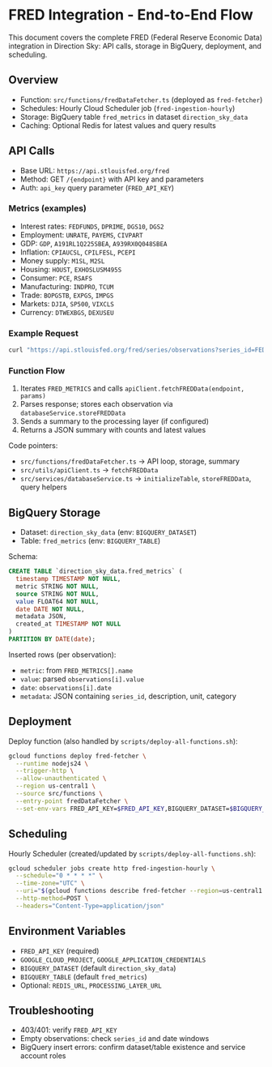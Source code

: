 # FRED Integration - End-to-End Flow

This document covers the complete FRED (Federal Reserve Economic Data) integration in Direction Sky: API calls, storage in BigQuery, deployment, and scheduling.

## Overview

- Function: `src/functions/fredDataFetcher.ts` (deployed as `fred-fetcher`)
- Schedules: Hourly Cloud Scheduler job (`fred-ingestion-hourly`)
- Storage: BigQuery table `fred_metrics` in dataset `direction_sky_data`
- Caching: Optional Redis for latest values and query results

## API Calls

- Base URL: `https://api.stlouisfed.org/fred`
- Method: GET `/{endpoint}` with API key and parameters
- Auth: `api_key` query parameter (`FRED_API_KEY`)

### Metrics (examples)

- Interest rates: `FEDFUNDS`, `DPRIME`, `DGS10`, `DGS2`
- Employment: `UNRATE`, `PAYEMS`, `CIVPART`
- GDP: `GDP`, `A191RL1Q225SBEA`, `A939RX0Q048SBEA`
- Inflation: `CPIAUCSL`, `CPILFESL`, `PCEPI`
- Money supply: `M1SL`, `M2SL`
- Housing: `HOUST`, `EXHOSLUSM495S`
- Consumer: `PCE`, `RSAFS`
- Manufacturing: `INDPRO`, `TCUM`
- Trade: `BOPGSTB`, `EXPGS`, `IMPGS`
- Markets: `DJIA`, `SP500`, `VIXCLS`
- Currency: `DTWEXBGS`, `DEXUSEU`

### Example Request

```bash
curl "https://api.stlouisfed.org/fred/series/observations?series_id=FEDFUNDS&api_key=$FRED_API_KEY&file_type=json&limit=100&sort_order=desc"
```

### Function Flow

1. Iterates `FRED_METRICS` and calls `apiClient.fetchFREDData(endpoint, params)`
2. Parses response; stores each observation via `databaseService.storeFREDData`
3. Sends a summary to the processing layer (if configured)
4. Returns a JSON summary with counts and latest values

Code pointers:
- `src/functions/fredDataFetcher.ts` → API loop, storage, summary
- `src/utils/apiClient.ts` → `fetchFREDData`
- `src/services/databaseService.ts` → `initializeTable`, `storeFREDData`, query helpers

## BigQuery Storage

- Dataset: `direction_sky_data` (env: `BIGQUERY_DATASET`)
- Table: `fred_metrics` (env: `BIGQUERY_TABLE`)

Schema:
```sql
CREATE TABLE `direction_sky_data.fred_metrics` (
  timestamp TIMESTAMP NOT NULL,
  metric STRING NOT NULL,
  source STRING NOT NULL,
  value FLOAT64 NOT NULL,
  date DATE NOT NULL,
  metadata JSON,
  created_at TIMESTAMP NOT NULL
)
PARTITION BY DATE(date);
```

Inserted rows (per observation):
- `metric`: from `FRED_METRICS[].name`
- `value`: parsed `observations[i].value`
- `date`: `observations[i].date`
- `metadata`: JSON containing `series_id`, description, unit, category

## Deployment

Deploy function (also handled by `scripts/deploy-all-functions.sh`):
```bash
gcloud functions deploy fred-fetcher \
  --runtime nodejs24 \
  --trigger-http \
  --allow-unauthenticated \
  --region us-central1 \
  --source src/functions \
  --entry-point fredDataFetcher \
  --set-env-vars FRED_API_KEY=$FRED_API_KEY,BIGQUERY_DATASET=$BIGQUERY_DATASET,BIGQUERY_TABLE=$BIGQUERY_TABLE,GOOGLE_CLOUD_PROJECT=$GOOGLE_CLOUD_PROJECT
```

## Scheduling

Hourly Scheduler (created/updated by `scripts/deploy-all-functions.sh`):
```bash
gcloud scheduler jobs create http fred-ingestion-hourly \
  --schedule="0 * * * *" \
  --time-zone="UTC" \
  --uri="$(gcloud functions describe fred-fetcher --region=us-central1 --format='value(httpsTrigger.url)')" \
  --http-method=POST \
  --headers="Content-Type=application/json"
```

## Environment Variables

- `FRED_API_KEY` (required)
- `GOOGLE_CLOUD_PROJECT`, `GOOGLE_APPLICATION_CREDENTIALS`
- `BIGQUERY_DATASET` (default `direction_sky_data`)
- `BIGQUERY_TABLE` (default `fred_metrics`)
- Optional: `REDIS_URL`, `PROCESSING_LAYER_URL`

## Troubleshooting

- 403/401: verify `FRED_API_KEY`
- Empty observations: check `series_id` and date windows
- BigQuery insert errors: confirm dataset/table existence and service account roles


